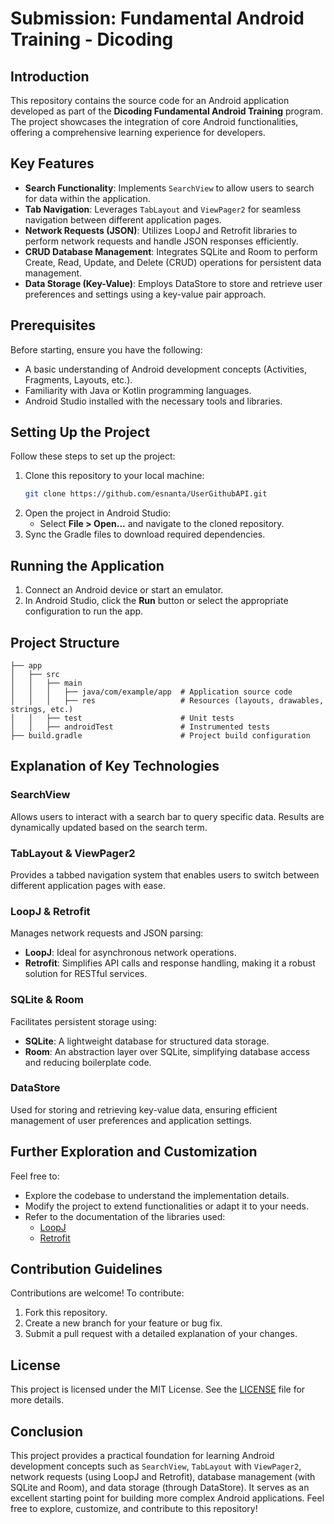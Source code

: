 # Submission: Fundamental Android Training - Dicoding

## Introduction

This repository contains the source code for an Android application developed as part of the **Dicoding Fundamental Android Training** program. The project showcases the integration of core Android functionalities, offering a comprehensive learning experience for developers.

## Key Features

- **Search Functionality**: Implements `SearchView` to allow users to search for data within the application.
- **Tab Navigation**: Leverages `TabLayout` and `ViewPager2` for seamless navigation between different application pages.
- **Network Requests (JSON)**: Utilizes LoopJ and Retrofit libraries to perform network requests and handle JSON responses efficiently.
- **CRUD Database Management**: Integrates SQLite and Room to perform Create, Read, Update, and Delete (CRUD) operations for persistent data management.
- **Data Storage (Key-Value)**: Employs DataStore to store and retrieve user preferences and settings using a key-value pair approach.

## Prerequisites

Before starting, ensure you have the following:

- A basic understanding of Android development concepts (Activities, Fragments, Layouts, etc.).
- Familiarity with Java or Kotlin programming languages.
- Android Studio installed with the necessary tools and libraries.

## Setting Up the Project

Follow these steps to set up the project:

1. Clone this repository to your local machine:
   ```bash
   git clone https://github.com/esnanta/UserGithubAPI.git
   ```
2. Open the project in Android Studio:
   - Select **File > Open...** and navigate to the cloned repository.
3. Sync the Gradle files to download required dependencies.

## Running the Application

1. Connect an Android device or start an emulator.
2. In Android Studio, click the **Run** button or select the appropriate configuration to run the app.

## Project Structure

```plaintext
├── app
│   ├── src
│   │   ├── main
│   │   │   ├── java/com/example/app  # Application source code
│   │   │   ├── res                   # Resources (layouts, drawables, strings, etc.)
│   │   ├── test                      # Unit tests
│   │   ├── androidTest               # Instrumented tests
├── build.gradle                      # Project build configuration
```

## Explanation of Key Technologies

### SearchView
Allows users to interact with a search bar to query specific data. Results are dynamically updated based on the search term.

### TabLayout & ViewPager2
Provides a tabbed navigation system that enables users to switch between different application pages with ease.

### LoopJ & Retrofit
Manages network requests and JSON parsing:
- **LoopJ**: Ideal for asynchronous network operations.
- **Retrofit**: Simplifies API calls and response handling, making it a robust solution for RESTful services.

### SQLite & Room
Facilitates persistent storage using:
- **SQLite**: A lightweight database for structured data storage.
- **Room**: An abstraction layer over SQLite, simplifying database access and reducing boilerplate code.

### DataStore
Used for storing and retrieving key-value data, ensuring efficient management of user preferences and application settings.

## Further Exploration and Customization

Feel free to:

- Explore the codebase to understand the implementation details.
- Modify the project to extend functionalities or adapt it to your needs.
- Refer to the documentation of the libraries used:
  - [LoopJ](https://loopj.com/)
  - [Retrofit](https://square.github.io/retrofit/)

## Contribution Guidelines

Contributions are welcome! To contribute:

1. Fork this repository.
2. Create a new branch for your feature or bug fix.
3. Submit a pull request with a detailed explanation of your changes.

## License

This project is licensed under the MIT License. See the [LICENSE](LICENSE) file for more details.

## Conclusion

This project provides a practical foundation for learning Android development concepts such as `SearchView`, `TabLayout` with `ViewPager2`, network requests (using LoopJ and Retrofit), database management (with SQLite and Room), and data storage (through DataStore). It serves as an excellent starting point for building more complex Android applications. Feel free to explore, customize, and contribute to this repository!

